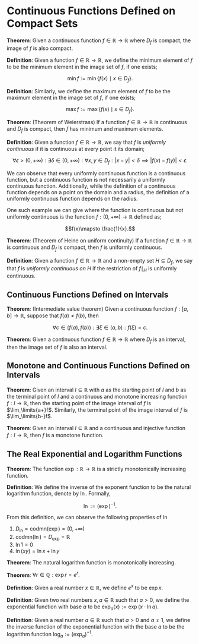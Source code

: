 # Continuous Functions Defined on Compact Sets

**Theorem**: Given a continuous function $f\in\mathbb{R}\to\mathbb{R}$ where $D_{f}$ is compact, the image of $f$ is also compact.

**Definition**: Given a function $f\in\mathbb{R}\to\mathbb{R}$, we define the minimum element of $f$ to be the minimum element in the image set of $f$, if one exists;

$$
\min f:=\min \{f(x)\mid x\in D_{f}\}.
$$

**Definition**: Similarly, we define the maximum element of $f$ to be the maximum element in the image set of $f$, if one exists;

$$
\max f:=\max\{f(x)\mid x\in D_{f}\}.
$$

**Theorem**: (Theorem of Weierstrass) If a function $f\in\mathbb{R}\to\mathbb{R}$ is continuous and $D_{f}$ is compact, then $f$ has minimum and maximum elements.

**Definition**: Given a function $f\in\mathbb{R}\to\mathbb{R}$, we say that $f$ is *uniformly continuous* if it is continuous at every point it its domain;

$$
\forall\epsilon\gt(0,+\infty) : \exists\delta\in(0,+\infty) : \forall x,y\in D_f : |x-y|\lt\delta\implies|f(x)-f(y)|\lt\epsilon.
$$

We can observe that every uniformly continuous function is a continuous function, but a continuous function is not necessarily a uniformly continuous function. Additionally, while the definition of a continuous function depends on a point on the domain and a radius, the definition of a uniformly continuous function depends on the radius.

One such example we can give where the function is continuous but not uniformly continuous is the function $f:(0,+\infty)\to\mathbb{R}$ defined as; 

$$f(x)\mapsto \frac{1}{x}.$$

**Theorem**: (Theorem of Heine on uniform continuity) If a function $f\in\mathbb{R}\to\mathbb{R}$ is continuous and $D_f$ is compact, then $f$ is uniformly continuous.

**Definition**: Given a function $f\in\mathbb{R}\to\mathbb{R}$ and a non-empty set $H\subseteq D_f$, we say that $f$ is *uniformly continuous on $H$* if the restriction of $f\mid_H$ is uniformly continuous.

## Continuous Functions  Defined on Intervals

**Theorem**: (Intermediate value theorem) Given a continuous function $f:[a,b]\to\mathbb{R}$, suppose that $f(a)\ne f(b)$, then

$$
\forall c\in (f(a),f(b)) : \exists\xi\in(a,b) : f(\xi)=c.
$$

**Theorem**: Given a  continuous function $f\in\mathbb{R}\to\mathbb{R}$ where $D_{f}$ is an interval, then the image set of $f$ is also an interval.

## Monotone and Continuous Functions  Defined on Intervals

**Theorem**: Given an interval $I\subseteq\mathbb{R}$ with $a$ as the starting point of $I$ and $b$ as the terminal point of $I$ and a continuous and monotone increasing function $f:I\to\mathbb{R}$, then the starting point of the image interval of $f$ is $\lim_\limits{a+}f$. Similarly, the terminal point of the image interval of $f$ is $\lim_\limits{b-}f$.

**Theorem**: Given an interval $I\subseteq\mathbb{R}$ and a continuous and injective function $f:I\to\mathbb{R}$, then $f$ is a monotone function.

## The Real Exponential and Logarithm Functions

**Theorem**: The function $\exp:\mathbb{R}\to\mathbb{R}$ is a strictly monotonically increasing function.

**Definition**: We define the inverse of the exponent function to be the natural logarithm function, denote by $\ln$. Formally,

$$
\ln:=(\exp)^{-1}. 
$$

From this definition, we can observe the following properties of $\ln$
1. $D_{\ln}=\text{codmn}(\exp)=(0,+\infty)$
2. $\text{codmn}(\ln)=D_{\exp}=\mathbb{R}$
3. $\ln1=0$
4. $\ln(xy)=\ln x + \ln y$

**Theorem**: The natural logarithm function is monotonically increasing.

**Theorem**: $\forall r\in\mathbb{Q} : \exp r = e^r$.

**Definition**: Given a real number $x\in\mathbb{R}$, we define $e^x$ to be $\exp x$.

**Definition**: Given two real numbers $x, a\in\mathbb{R}$ such that $a\gt0$, we define the exponential function with base $a$ to be $\exp_a(x):=\exp(x\cdot\ln a)$.

**Definition**: Given a real number $a\in\mathbb{R}$ such that $a\gt0$ and $a\ne1$, we define the inverse function of the exponential function with the base $a$ to be the logarithm function $\log_a:=(\exp_a)^{-1}$.